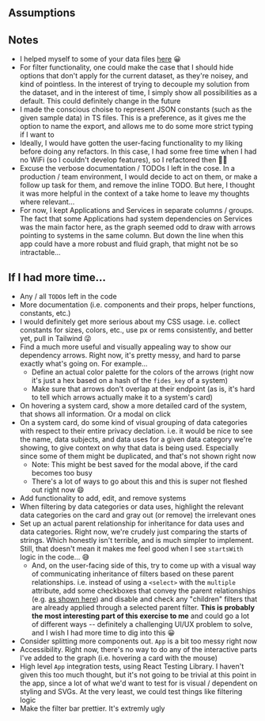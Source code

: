 ## Assumptions

<!-- - System types are static, and only consist of the ones shown in the given sample data. Making this assumption seemed reasonable based on the problem space, and allowed me to not have to piddle around making likely marginal performance optimizations -->

## Notes

- I helped myself to some of your data files [here](https://github.com/ethyca/fideslang) 😀
- For filter functionality, one could make the case that I should hide options that don't apply for the current dataset, as they're noisey, and kind of pointless. In the interest of trying to decouple my solution from the dataset, and in the interest of time, I simply show all possibilities as a default. This could definitely change in the future
- I made the conscious choise to represent JSON constants (such as the given sample data) in TS files. This is a preference, as it gives me the option to name the export, and allows me to do some more strict typing if I want to
- Ideally, I would have gotten the user-facing functionality to my liking before doing any refactors. In this case, I had some free time when I had no WiFi (so I couldn't develop features), so I refactored then 🤷🏼
- Excuse the verbose documentation / TODOs I left in the cose. In a production / team environment, I would decide to act on them, or make a follow up task for them, and remove the inline TODO. But here, I thought it was more helpful in the context of a take home to leave my thoughts where relevant...
- For now, I kept Applications and Services in separate columns / groups. The fact that some Applications had system dependencies on Services was the main factor here, as the graph seemed odd to draw with arrows pointing to systems in the same column. But down the line when this app could have a more robust and fluid graph, that might not be so intractable...

## If I had more time...

- Any / all `TODO`s left in the code
- More documentation (i.e. components and their props, helper functions, constants, etc.)
- I would definitely get more serious about my CSS usage. i.e. collect constants for sizes, colors, etc., use px or rems consistently, and better yet, pull in Tailwind 😜
- Find a much more useful and visually appealing way to show our dependency arrows. Right now, it's pretty messy, and hard to parse exactly what's going on. For example...
  - Define an actual color palette for the colors of the arrows (right now it's just a hex based on a hash of the `fides_key` of a system)
  - Make sure that arrows don't overlap at their endpoint (as is, it's hard to tell which arrows actually make it to a system's card)
- On hovering a system card, show a more detailed card of the system, that shows all information. Or a modal on click
- On a system card, do some kind of visual grouping of data categories with respect to their entire privacy declation. i.e. it would be nice to see the name, data subjects, and data uses for a given data category we're showing, to give context on why that data is being used. Especially since some of them might be duplicated, and that's not shown right now
  - Note: This might be best saved for the modal above, if the card becomes too busy
  - There's a lot of ways to go about this and this is super not fleshed out right now 😄
- Add functionality to add, edit, and remove systems
- When filtering by data categories or data uses, highlight the relevant data categories on the card and gray out (or remove) the irrelevant ones
- Set up an actual parent relationship for inheritance for data uses and data categories. Right now, we're crudely just comparing the starts of strings. Which honestly isn't terrible, and is much simpler to implement. Still, that doesn't mean it makes me feel good when I see `startsWith` logic in the code... 😅
  - And, on the user-facing side of this, try to come up with a visual way of communicating inheritance of filters based on these parent relationships. i.e. instead of using a `<select>` with the `multiple` attribute, add some checkboxes that convey the parent relationships (e.g. [as shown here](https://ethyca.github.io/fideslang/explorer/)) and disable and check any "children" filters that are already applied through a selected parent filter. **This is probably the most interesting part of this exercise to me** and could go a lot of different ways -- definitely a challenging UI/UX problem to solve, and I wish I had more time to dig into this 😀
- Consider splitting more components out. `App` is a bit too messy right now
- Accessibility. Right now, there's no way to do any of the interactive parts I've added to the graph (i.e. hovering a card with the mouse)
- High level `App` integration tests, using React Testing Library. I haven't given this too much thought, but it's not going to be trivial at this point in the app, since a lot of what we'd want to test for is visual / dependent on styling and SVGs. At the very least, we could test things like filtering logic
- Make the filter bar prettier. It's extremly ugly
